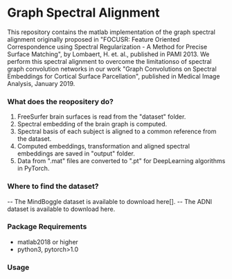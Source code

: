# Graph Spectral Alignment
This repository contains the matlab implementation of the graph spectral alignment originally proposed in "FOCUSR: Feature Oriented Correspondence using Spectral Regularization - A Method for Precise Surface Matching", by Lombaert, H. et. al., published in PAMI 2013. We perform this spectral alignment to overcome the limitationso of spectral graph convolution networks in our work "Graph Convolutions on Spectral Embeddings for Cortical Surface Parcellation", published in Medical Image Analysis, January 2019. 

### What does the reopositery do?
1. FreeSurfer brain surfaces is read from the "dataset" folder.
2. Spectral embedding of the brain graph is computed.
3. Spectral basis of each subject is aligned to a common reference from the dataset.
4. Computed embeddings, transformation and aligned spectral embeddings are saved in "output" folder.
5. Data from ".mat" files are converted to ".pt" for DeepLearning algorithms in PyTorch.

### Where to find the dataset?
-- The MindBoggle dataset is available to download here[].
-- The ADNI dataset is available to download here.

### Package Requirements
- matlab2018 or higher
- python3, pytorch>1.0 

### Usage


